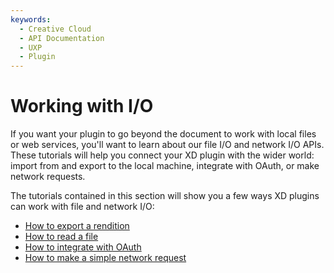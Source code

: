 ```yaml
---
keywords:
  - Creative Cloud
  - API Documentation
  - UXP
  - Plugin
---
```


# Working with I/O

If you want your plugin to go beyond the document to work with local files or web services, you'll want to learn about our file I/O and network I/O APIs. These tutorials will help you connect your XD plugin with the wider world: import from and export to the local machine, integrate with OAuth, or make network requests.

The tutorials contained in this section will show you a few ways XD plugins can work with file and network I/O:

- [How to export a rendition](/develop/tutorials/how-to-export-a-rendition/)
- [How to read a file](/develop/tutorials/how-to-read-a-file/)
- [How to integrate with OAuth](/develop/tutorials/how-to-integrate-with-OAuth/)
- [How to make a simple network request](/develop/tutorials/how-to-make-network-requests/)
<!-- * [How to use WebSockets](./how-to-use-websockets/index/) -->
